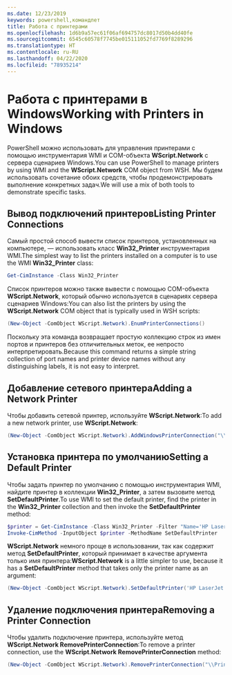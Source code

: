 ```yaml
---
ms.date: 12/23/2019
keywords: powershell,командлет
title: Работа с принтерами
ms.openlocfilehash: 1d6b9a57ec61f06af694757dc8017d50b4dd40fe
ms.sourcegitcommit: 6545c60578f7745be015111052fd7769f8289296
ms.translationtype: HT
ms.contentlocale: ru-RU
ms.lasthandoff: 04/22/2020
ms.locfileid: "78935214"
---
```

# <a name="working-with-printers-in-windows"></a><span data-ttu-id="dfc27-103">Работа с принтерами в Windows</span><span class="sxs-lookup"><span data-stu-id="dfc27-103">Working with Printers in Windows</span></span>

<span data-ttu-id="dfc27-104">PowerShell можно использовать для управления принтерами с помощью инструментария WMI и COM-объекта **WScript.Network** с сервера сценариев Windows.</span><span class="sxs-lookup"><span data-stu-id="dfc27-104">You can use PowerShell to manage printers by using WMI and the **WScript.Network** COM object from WSH.</span></span> <span data-ttu-id="dfc27-105">Мы будем использовать сочетание обоих средств, чтобы продемонстрировать выполнение конкретных задач.</span><span class="sxs-lookup"><span data-stu-id="dfc27-105">We will use a mix of both tools to demonstrate specific tasks.</span></span>

## <a name="listing-printer-connections"></a><span data-ttu-id="dfc27-106">Вывод подключений принтеров</span><span class="sxs-lookup"><span data-stu-id="dfc27-106">Listing Printer Connections</span></span>

<span data-ttu-id="dfc27-107">Самый простой способ вывести список принтеров, установленных на компьютере, — использовать класс **Win32_Printer** инструментария WMI.</span><span class="sxs-lookup"><span data-stu-id="dfc27-107">The simplest way to list the printers installed on a computer is to use the WMI **Win32_Printer** class:</span></span>

```powershell
Get-CimInstance -Class Win32_Printer
```

<span data-ttu-id="dfc27-108">Список принтеров можно также вывести с помощью COM-объекта **WScript.Network**, который обычно используется в сценариях сервера сценариев Windows:</span><span class="sxs-lookup"><span data-stu-id="dfc27-108">You can also list the printers by using the **WScript.Network** COM object that is typically used in WSH scripts:</span></span>

```powershell
(New-Object -ComObject WScript.Network).EnumPrinterConnections()
```

<span data-ttu-id="dfc27-109">Поскольку эта команда возвращает простую коллекцию строк из имен портов и принтеров без отличительных меток, ее непросто интерпретировать.</span><span class="sxs-lookup"><span data-stu-id="dfc27-109">Because this command returns a simple string collection of port names and printer device names without any distinguishing labels, it is not easy to interpret.</span></span>

## <a name="adding-a-network-printer"></a><span data-ttu-id="dfc27-110">Добавление сетевого принтера</span><span class="sxs-lookup"><span data-stu-id="dfc27-110">Adding a Network Printer</span></span>

<span data-ttu-id="dfc27-111">Чтобы добавить сетевой принтер, используйте **WScript.Network**:</span><span class="sxs-lookup"><span data-stu-id="dfc27-111">To add a new network printer, use **WScript.Network**:</span></span>

```powershell
(New-Object -ComObject WScript.Network).AddWindowsPrinterConnection("\\Printserver01\Xerox5")
```

## <a name="setting-a-default-printer"></a><span data-ttu-id="dfc27-112">Установка принтера по умолчанию</span><span class="sxs-lookup"><span data-stu-id="dfc27-112">Setting a Default Printer</span></span>

<span data-ttu-id="dfc27-113">Чтобы задать принтер по умолчанию с помощью инструментария WMI, найдите принтер в коллекции **Win32_Printer**, а затем вызовите метод **SetDefaultPrinter**.</span><span class="sxs-lookup"><span data-stu-id="dfc27-113">To use WMI to set the default printer, find the printer in the **Win32_Printer** collection and then invoke the **SetDefaultPrinter** method:</span></span>

```powershell
$printer = Get-CimInstance -Class Win32_Printer -Filter "Name='HP LaserJet 5Si'"
Invoke-CimMethod -InputObject $printer -MethodName SetDefaultPrinter
```

<span data-ttu-id="dfc27-114">**WScript.Network** немного проще в использовании, так как содержит метод **SetDefaultPrinter**, который принимает в качестве аргумента только имя принтера:</span><span class="sxs-lookup"><span data-stu-id="dfc27-114">**WScript.Network** is a little simpler to use, because it has a **SetDefaultPrinter** method that takes only the printer name as an argument:</span></span>

```powershell
(New-Object -ComObject WScript.Network).SetDefaultPrinter('HP LaserJet 5Si')
```

## <a name="removing-a-printer-connection"></a><span data-ttu-id="dfc27-115">Удаление подключения принтера</span><span class="sxs-lookup"><span data-stu-id="dfc27-115">Removing a Printer Connection</span></span>

<span data-ttu-id="dfc27-116">Чтобы удалить подключение принтера, используйте метод **WScript.Network RemovePrinterConnection**:</span><span class="sxs-lookup"><span data-stu-id="dfc27-116">To remove a printer connection, use the **WScript.Network RemovePrinterConnection** method:</span></span>

```powershell
(New-Object -ComObject WScript.Network).RemovePrinterConnection("\\Printserver01\Xerox5")
```
